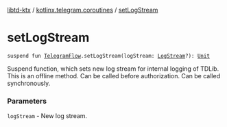 [libtd-ktx](../index.md) / [kotlinx.telegram.coroutines](index.md) / [setLogStream](./set-log-stream.md)

# setLogStream

`suspend fun `[`TelegramFlow`](../kotlinx.telegram.core/-telegram-flow/index.md)`.setLogStream(logStream: `[`LogStream`](https://tdlibx.github.io/td/docs/org/drinkless/td/libcore/telegram/TdApi.LogStream.html)`?): `[`Unit`](https://kotlinlang.org/api/latest/jvm/stdlib/kotlin/-unit/index.html)

Suspend function, which sets new log stream for internal logging of TDLib. This is an offline
method. Can be called before authorization. Can be called synchronously.

### Parameters

`logStream` - New log stream.